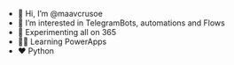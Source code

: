 - 👋 Hi, I’m @maavcrusoe
- 👀 I’m interested in TelegramBots, automations and Flows
- 🧪 Experimenting all on 365
- 👨‍🎓 Learning PowerApps
- ❤ Python


<!---
maavcrusoe/maavcrusoe is a ✨ special ✨ repository because its `README.md` (this file) appears on your GitHub profile.
You can click the Preview link to take a look at your changes.
--->
